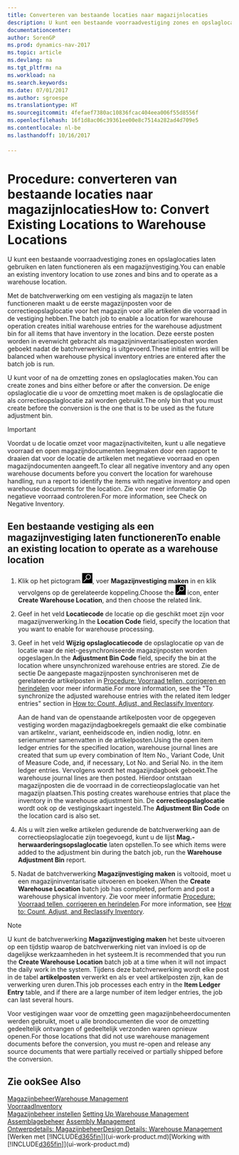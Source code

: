 ```yaml
---
title: Converteren van bestaande locaties naar magazijnlocaties
description: U kunt een bestaande voorraadvestiging zones en opslaglocaties laten gebruiken en laten functioneren als een magazijnvestiging.
documentationcenter: 
author: SorenGP
ms.prod: dynamics-nav-2017
ms.topic: article
ms.devlang: na
ms.tgt_pltfrm: na
ms.workload: na
ms.search.keywords: 
ms.date: 07/01/2017
ms.author: sgroespe
ms.translationtype: HT
ms.sourcegitcommit: 4fefaef7380ac10836fcac404eea006f55d8556f
ms.openlocfilehash: 16f1d8ac06c39361ee00e8c7514a282ad4d709e5
ms.contentlocale: nl-be
ms.lasthandoff: 10/16/2017

---
```

# <a name="how-to-convert-existing-locations-to-warehouse-locations"></a><span data-ttu-id="7e858-103">Procedure: converteren van bestaande locaties naar magazijnlocaties</span><span class="sxs-lookup"><span data-stu-id="7e858-103">How to: Convert Existing Locations to Warehouse Locations</span></span>
<span data-ttu-id="7e858-104">U kunt een bestaande voorraadvestiging zones en opslaglocaties laten gebruiken en laten functioneren als een magazijnvestiging.</span><span class="sxs-lookup"><span data-stu-id="7e858-104">You can enable an existing inventory location to use zones and bins and to operate as a warehouse location.</span></span>  

<span data-ttu-id="7e858-105">Met de batchverwerking om een vestiging als magazijn te laten functioneren maakt u de eerste magazijnposten voor de correctieopslaglocatie voor het magazijn voor alle artikelen die voorraad in de vestiging hebben.</span><span class="sxs-lookup"><span data-stu-id="7e858-105">The batch job to enable a location for warehouse operation creates initial warehouse entries for the warehouse adjustment bin for all items that have inventory in the location.</span></span> <span data-ttu-id="7e858-106">Deze eerste posten worden in evenwicht gebracht als magazijninventarisatieposten worden geboekt nadat de batchverwerking is uitgevoerd.</span><span class="sxs-lookup"><span data-stu-id="7e858-106">These initial entries will be balanced when warehouse physical inventory entries are entered after the batch job is run.</span></span>  

<span data-ttu-id="7e858-107">U kunt voor of na de omzetting zones en opslaglocaties maken.</span><span class="sxs-lookup"><span data-stu-id="7e858-107">You can create zones and bins either before or after the conversion.</span></span> <span data-ttu-id="7e858-108">De enige opslaglocatie die u voor de omzetting moet maken is de opslaglocatie die als correctieopslaglocatie zal worden gebruikt.</span><span class="sxs-lookup"><span data-stu-id="7e858-108">The only bin that you must create before the conversion is the one that is to be used as the future adjustment bin.</span></span>  

> [!IMPORTANT]  
>  <span data-ttu-id="7e858-109">Voordat u de locatie omzet voor magazijnactiviteiten, kunt u alle negatieve voorraad en open magazijndocumenten leegmaken door een rapport te draaien dat voor de locatie de artikelen met negatieve voorraad en open magazijndocumenten aangeeft.</span><span class="sxs-lookup"><span data-stu-id="7e858-109">To clear all negative inventory and any open warehouse documents before you convert the location for warehouse handling, run a report to identify the items with negative inventory and open warehouse documents for the location.</span></span> <span data-ttu-id="7e858-110">Zie voor meer informatie Op negatieve voorraad controleren.</span><span class="sxs-lookup"><span data-stu-id="7e858-110">For more information, see Check on Negative Inventory.</span></span>  

## <a name="to-enable-an-existing-location-to-operate-as-a-warehouse-location"></a><span data-ttu-id="7e858-111">Een bestaande vestiging als een magazijnvestiging laten functioneren</span><span class="sxs-lookup"><span data-stu-id="7e858-111">To enable an existing location to operate as a warehouse location</span></span>  
1.  <span data-ttu-id="7e858-112">Klik op het pictogram ![Zoeken naar pagina of rapport](media/ui-search/search_small.png "pictogram Zoeken naar pagina of rapport"), voer **Magazijnvestiging maken** in en klik vervolgens op de gerelateerde koppeling.</span><span class="sxs-lookup"><span data-stu-id="7e858-112">Choose the ![Search for Page or Report](media/ui-search/search_small.png "Search for Page or Report icon") icon, enter **Create Warehouse Location**, and then choose the related link.</span></span>  
2.  <span data-ttu-id="7e858-113">Geef in het veld **Locatiecode** de locatie op die geschikt moet zijn voor magazijnverwerking.</span><span class="sxs-lookup"><span data-stu-id="7e858-113">In the **Location Code** field, specify the location that you want to enable for warehouse processing.</span></span>  
3.  <span data-ttu-id="7e858-114">Geef in het veld **Wijzig opslaglocatiecode** de opslaglocatie op van de locatie waar de niet-gesynchroniseerde magazijnposten worden opgeslagen.</span><span class="sxs-lookup"><span data-stu-id="7e858-114">In the **Adjustment Bin Code** field, specify the bin at the location where unsynchronized warehouse entries are stored.</span></span> <span data-ttu-id="7e858-115">Zie de sectie De aangepaste magazijnposten synchroniseren met de gerelateerde artikelposten in [Procedure: Voorraad tellen, corrigeren en herindelen](inventory-how-count-adjust-reclassify.md) voor meer informatie.</span><span class="sxs-lookup"><span data-stu-id="7e858-115">For more information, see the "To synchronize the adjusted warehouse entries with the related item ledger entries" section in [How to: Count, Adjust, and Reclassify Inventory](inventory-how-count-adjust-reclassify.md).</span></span>  

    <span data-ttu-id="7e858-116">Aan de hand van de openstaande artikelposten voor de opgegeven vestiging worden magazijndagboekregels gemaakt die elke combinatie van artikelnr., variant, eenheidscode en, indien nodig, lotnr. en serienummer samenvatten in de artikelposten.</span><span class="sxs-lookup"><span data-stu-id="7e858-116">Using the open item ledger entries for the specified location, warehouse journal lines are created that sum up every combination of Item No., Variant Code, Unit of Measure Code, and, if necessary, Lot No. and Serial No. in the item ledger entries.</span></span> <span data-ttu-id="7e858-117">Vervolgens wordt het magazijndagboek geboekt.</span><span class="sxs-lookup"><span data-stu-id="7e858-117">The warehouse journal lines are then posted.</span></span> <span data-ttu-id="7e858-118">Hierdoor ontstaan magazijnposten die de voorraad in de correctieopslaglocatie van het magazijn plaatsen.</span><span class="sxs-lookup"><span data-stu-id="7e858-118">This posting creates warehouse entries that place the inventory in the warehouse adjustment bin.</span></span> <span data-ttu-id="7e858-119">De **correctieopslaglocatie** wordt ook op de vestigingskaart ingesteld.</span><span class="sxs-lookup"><span data-stu-id="7e858-119">The **Adjustment Bin Code** on the location card is also set.</span></span>  

4.  <span data-ttu-id="7e858-120">Als u wilt zien welke artikelen gedurende de batchverwerking aan de correctieopslaglocatie zijn toegevoegd, kunt u de lijst **Mag.-herwaarderingsopslaglocatie** laten opstellen.</span><span class="sxs-lookup"><span data-stu-id="7e858-120">To see which items were added to the adjustment bin during the batch job, run the **Warehouse Adjustment Bin** report.</span></span>  
5.  <span data-ttu-id="7e858-121">Nadat de batchverwerking **Magazijnvestiging maken** is voltooid, moet u een magazijninventarisatie uitvoeren en boeken.</span><span class="sxs-lookup"><span data-stu-id="7e858-121">When the **Create Warehouse Location** batch job has completed, perform and post a warehouse physical inventory.</span></span> <span data-ttu-id="7e858-122">Zie voor meer informatie [Procedure: Voorraad tellen, corrigeren en herindelen](inventory-how-count-adjust-reclassify.md).</span><span class="sxs-lookup"><span data-stu-id="7e858-122">For more information, see [How to: Count, Adjust, and Reclassify Inventory](inventory-how-count-adjust-reclassify.md).</span></span>  

> [!NOTE]  
>  <span data-ttu-id="7e858-123">U kunt de batchverwerking **Magazijnvestiging maken** het beste uitvoeren op een tijdstip waarop de batchverwerking niet van invloed is op de dagelijkse werkzaamheden in het systeem.</span><span class="sxs-lookup"><span data-stu-id="7e858-123">It is recommended that you run the **Create Warehouse Location** batch job at a time when it will not impact the daily work in the system.</span></span> <span data-ttu-id="7e858-124">Tijdens deze batchverwerking wordt elke post in de tabel **artikelposten** verwerkt en als er veel artikelposten zijn, kan de verwerking uren duren.</span><span class="sxs-lookup"><span data-stu-id="7e858-124">This job processes each entry in the **Item Ledger Entry** table, and if there are a large number of item ledger entries, the job can last several hours.</span></span>  

 <span data-ttu-id="7e858-125">Voor vestigingen waar voor de omzetting geen magazijnbeheerdocumenten werden gebruikt, moet u alle brondocumenten die voor de omzetting gedeeltelijk ontvangen of gedeeltelijk verzonden waren opnieuw openen.</span><span class="sxs-lookup"><span data-stu-id="7e858-125">For those locations that did not use warehouse management documents before the conversion, you must re-open and release any source documents that were partially received or partially shipped before the conversion.</span></span>  

## <a name="see-also"></a><span data-ttu-id="7e858-126">Zie ook</span><span class="sxs-lookup"><span data-stu-id="7e858-126">See Also</span></span>  
[<span data-ttu-id="7e858-127">Magazijnbeheer</span><span class="sxs-lookup"><span data-stu-id="7e858-127">Warehouse Management</span></span>](warehouse-manage-warehouse.md)  
[<span data-ttu-id="7e858-128">Voorraad</span><span class="sxs-lookup"><span data-stu-id="7e858-128">Inventory</span></span>](inventory-manage-inventory.md)  
<span data-ttu-id="7e858-129">[Magazijnbeheer instellen](warehouse-setup-warehouse.md)   </span><span class="sxs-lookup"><span data-stu-id="7e858-129">[Setting Up Warehouse Management](warehouse-setup-warehouse.md)   </span></span>  
<span data-ttu-id="7e858-130">[Assemblagebeheer](assembly-assemble-items.md)  </span><span class="sxs-lookup"><span data-stu-id="7e858-130">[Assembly Management](assembly-assemble-items.md)  </span></span>  
[<span data-ttu-id="7e858-131">Ontwerpdetails: Magazijnbeheer</span><span class="sxs-lookup"><span data-stu-id="7e858-131">Design Details: Warehouse Management</span></span>](design-details-warehouse-management.md)  
<span data-ttu-id="7e858-132">[Werken met [!INCLUDE[d365fin](includes/d365fin_md.md)]](ui-work-product.md)</span><span class="sxs-lookup"><span data-stu-id="7e858-132">[Working with [!INCLUDE[d365fin](includes/d365fin_md.md)]](ui-work-product.md)</span></span>

